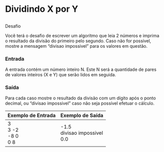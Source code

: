 # Dividindo X por Y

## 
Desafio

Você terá o desafio de escrever um algoritmo que leia 2 números e imprima o resultado da divisão do primeiro pelo segundo. Caso não for possível, mostre a mensagem “divisao impossivel” para os valores em questão.  

### Entrada

A entrada contém um número inteiro N. Este N será a quantidade de pares de valores inteiros (X e Y) que serão lidos em seguida.  

### Saída

Para cada caso mostre o resultado da divisão com um dígito após o ponto decimal, ou “divisao impossivel” caso não seja possível efetuar o cálculo.  


|Exemplo de Entrada |Exemplo de Saída|
|-|-|
|3<br>3 -2<br>-8 0<br>0 8|-1.5<br>divisao impossivel<br>0.0|